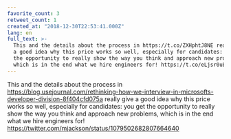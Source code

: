 ```yaml
---
favorite_count: 3
retweet_count: 1
created_at: "2018-12-30T22:53:41.000Z"
lang: en
full_text: >-
  This and the details about the process in https://t.co/ZXHphtJ8NE really give
  a good idea why this price works so well, especially for candidates: you get
  the opportunity to really show the way you think and approach new problems,
  which is in the end what we hire engineers for! https://t.co/eLjsr0uEd4
---
```


This and the details about the process in
<https://blog.usejournal.com/rethinking-how-we-interview-in-microsofts-developer-division-8f404cfd075a>
really give a good idea why this price works so well, especially for candidates:
you get the opportunity to really show the way you think and approach new
problems, which is in the end what we hire engineers for!
<https://twitter.com/mjackson/status/1079502682807664640>
